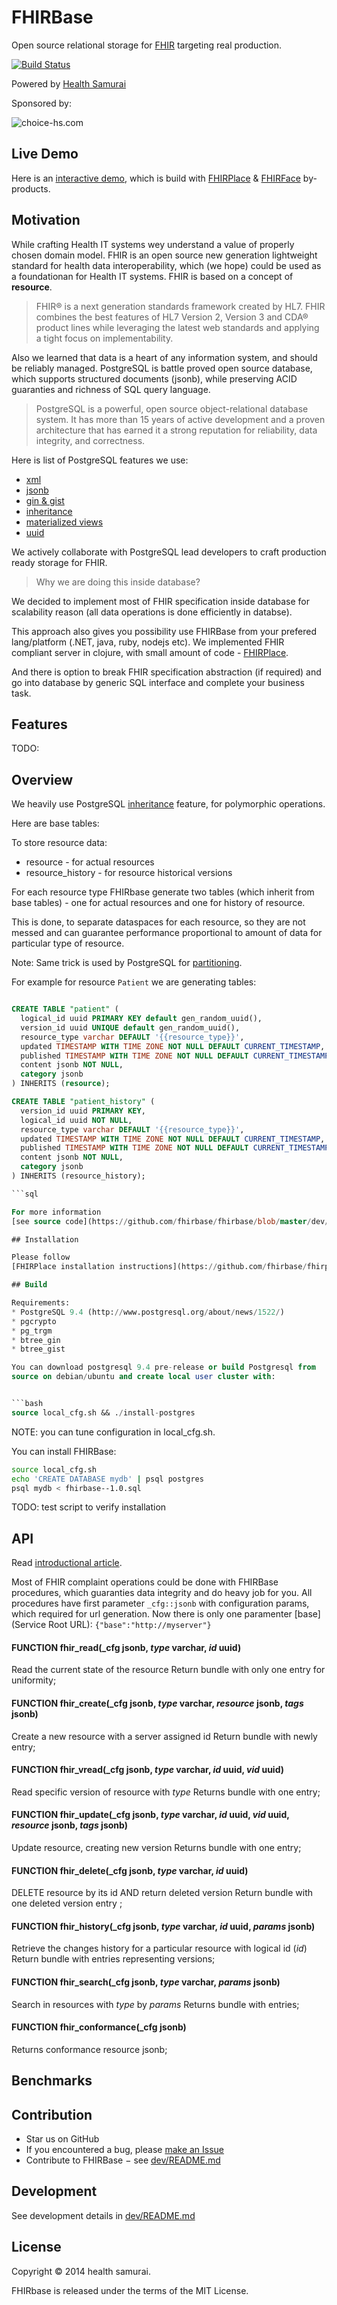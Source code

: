 # FHIRBase

Open source relational storage for
[FHIR](http://hl7.org/implement/standards/fhir/) targeting real production.

[![Build Status](https://travis-ci.org/fhirbase/fhirbase.png?branch=master)](https://travis-ci.org/fhirbase/fhirbase)

Powered by [Health Samurai](http://healthsamurai.github.io/)

Sponsored by:

![choice-hs.com](http://choice-hs.com/Images/Shared/Choice-HSLogo.png)

## Live Demo

Here is an
[interactive demo](http://try-fhirplace.hospital-systems.com/fhirface/index.html),
which is build with
[FHIRPlace](https://github.com/fhirbase/fhirplace/) &
[FHIRFace](https://github.com/fhirbase/fhirface/) by-products.


## Motivation

While crafting Health IT systems wey understand a value of
properly chosen domain model.  FHIR is an open source new generation
lightweight standard for health data interoperability, which (we hope)
could be used as a foundationan for Health IT systems. FHIR is based
on a concept of __resource__.

> FHIR® is a next generation standards framework created by HL7.  FHIR
> combines the best features of HL7 Version 2, Version 3 and CDA®
> product lines while leveraging the latest web standards and applying
> a tight focus on implementability.

Also we learned that data is a heart of any information system, and
should be reliably managed. PostgreSQL is battle proved open source
database, which supports structured documents (jsonb), while
preserving ACID guaranties and richness of SQL query language.

> PostgreSQL is a powerful, open source object-relational database
> system.  It has more than 15 years of active development and a
> proven architecture that has earned it a strong reputation for
> reliability, data integrity, and correctness.

Here is list of PostgreSQL features we use:

* [xml](http://www.postgresql.org/docs/9.4/static/functions-xml.html)
* [jsonb](http://www.postgresql.org/docs/9.4/static/functions-json.html)
* [gin & gist](http://www.postgresql.org/docs/9.1/static/textsearch-indexes.html)
* [inheritance](http://www.postgresql.org/docs/9.4/static/tutorial-inheritance.html)
* [materialized views](http://www.postgresql.org/docs/9.4/static/sql-altermaterializedview.html)
* [uuid](http://www.postgresql.org/docs/9.4/static/pgcrypto.html)

We actively collaborate with PostgreSQL lead developers to craft
production ready storage for FHIR.


> Why we are doing this inside database?

We decided to implement most of FHIR specification inside database for
scalability reason (all data operations is done efficiently in databse).

This approach also gives you possibility use FHIRBase from your
prefered lang/platform (.NET, java, ruby, nodejs etc).
We implemented FHIR compliant server in clojure, with small amount of
code - [FHIRPlace](https://github.com/fhirbase/fhirplace/).

And there is option to break FHIR specification abstraction (if required) and
go into database by generic SQL interface and complete your business task.


## Features


TODO:


## Overview

We heavily use PostgreSQL
[inheritance](http://www.postgresql.org/docs/9.4/static/tutorial-inheritance.html)
feature, for polymorphic operations.

Here are base tables:

To store resource data:

* resource - for actual resources
* resource_history - for resource historical versions

For each resource type FHIRbase generate two tables (which inherit
from base tables) - one for actual resources and one for history of resource.

This is done, to separate dataspaces for each
resource, so they are not messed and can guarantee performance
proportional to amount of data for particular type of resource.

Note: Same trick is used by PostgreSQL for
[partitioning](http://www.postgresql.org/docs/9.4/static/ddl-partitioning.html).


For example for resource `Patient` we are generating tables:

```sql

CREATE TABLE "patient" (
  logical_id uuid PRIMARY KEY default gen_random_uuid(),
  version_id uuid UNIQUE default gen_random_uuid(),
  resource_type varchar DEFAULT '{{resource_type}}',
  updated TIMESTAMP WITH TIME ZONE NOT NULL DEFAULT CURRENT_TIMESTAMP,
  published TIMESTAMP WITH TIME ZONE NOT NULL DEFAULT CURRENT_TIMESTAMP,
  content jsonb NOT NULL,
  category jsonb
) INHERITS (resource);

CREATE TABLE "patient_history" (
  version_id uuid PRIMARY KEY,
  logical_id uuid NOT NULL,
  resource_type varchar DEFAULT '{{resource_type}}',
  updated TIMESTAMP WITH TIME ZONE NOT NULL DEFAULT CURRENT_TIMESTAMP,
  published TIMESTAMP WITH TIME ZONE NOT NULL DEFAULT CURRENT_TIMESTAMP,
  content jsonb NOT NULL,
  category jsonb
) INHERITS (resource_history);

```sql

For more information
[see source code](https://github.com/fhirbase/fhirbase/blob/master/dev/4_generation.sql#L51):

## Installation

Please follow
[FHIRPlace installation instructions](https://github.com/fhirbase/fhirplace#installation).

## Build

Requirements:
* PostgreSQL 9.4 (http://www.postgresql.org/about/news/1522/)
* pgcrypto
* pg_trgm
* btree_gin
* btree_gist

You can download postgresql 9.4 pre-release or build Postgresql from
source on debian/ubuntu and create local user cluster with:


```bash
source local_cfg.sh && ./install-postgres
```

NOTE: you can tune configuration in local_cfg.sh.

You can install FHIRBase:

```bash
source local_cfg.sh
echo 'CREATE DATABASE mydb' | psql postgres
psql mydb < fhirbase--1.0.sql
```

TODO: test script to verify installation

## API

Read
[introductional article](https://github.com/fhirbase/fhirbase/blob/master/INTRO.md).

Most of FHIR complaint operations could be done with FHIRBase procedures,
which guaranties data integrity and do heavy job for you.
All procedures have first parameter `_cfg::jsonb` with configuration params, which required for url generation.
Now there is only one paramenter [base] (Service Root URL):
`{"base":"http://myserver"}`

#### FUNCTION fhir_read(_cfg jsonb, _type_ varchar, _id_ uuid)
Read the current state of the resource
Return bundle with only one entry for uniformity;

#### FUNCTION fhir_create(_cfg jsonb, _type_ varchar, _resource_ jsonb, _tags_ jsonb)
Create a new resource with a server assigned id
Return bundle with newly entry;

#### FUNCTION fhir_vread(_cfg jsonb, _type_ varchar, _id_ uuid, _vid_ uuid)
Read specific version of resource with _type_
Returns bundle with one entry;

#### FUNCTION fhir_update(_cfg jsonb, _type_ varchar, _id_ uuid, _vid_ uuid, _resource_ jsonb, _tags_ jsonb)
Update resource, creating new version
Returns bundle with one entry;

#### FUNCTION fhir_delete(_cfg jsonb, _type_ varchar, _id_ uuid)
DELETE resource by its id AND return deleted version
Return bundle with one deleted version entry ;

#### FUNCTION fhir_history(_cfg jsonb, _type_ varchar, _id_ uuid, _params_ jsonb)
Retrieve the changes history for a particular resource with logical id (_id_)
Return bundle with entries representing versions;

#### FUNCTION fhir_search(_cfg jsonb, _type_ varchar, _params_ jsonb)
Search in resources with _type_ by _params_
Returns bundle with entries;

#### FUNCTION fhir_conformance(_cfg jsonb)
Returns conformance resource jsonb;

## Benchmarks


## Contribution

* Star us on GitHub
* If you encountered a bug, please [make an Issue](https://github.com/fhirbase/fhirplace/issues/new)
* Contribute to FHIRBase − see [dev/README.md](https://github.com/fhirbase/fhirbase/blob/master/dev/README.md)

## Development

See development details in [dev/README.md](https://github.com/fhirbase/fhirbase/blob/master/dev/README.md)

## License

Copyright © 2014 health samurai.

FHIRbase is released under the terms of the MIT License.

